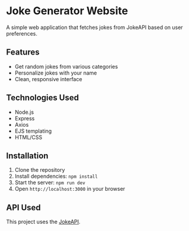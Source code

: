 # Joke Generator Website

A simple web application that fetches jokes from JokeAPI based on user preferences.

## Features
- Get random jokes from various categories
- Personalize jokes with your name
- Clean, responsive interface

## Technologies Used
- Node.js
- Express
- Axios
- EJS templating
- HTML/CSS

## Installation
1. Clone the repository
2. Install dependencies: `npm install`
3. Start the server: `npm run dev`
4. Open `http://localhost:3000` in your browser

## API Used
This project uses the [JokeAPI](https://sv443.net/jokeapi/v2/).
 
